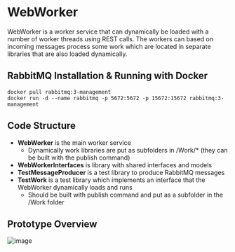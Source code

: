 # WebWorker

WebWorker is a worker service that can dynamically be loaded with a number of worker threads using REST calls. The workers can based on incoming messages process some work which are located in separate libraries that are also loaded dynamically.

## RabbitMQ Installation & Running with Docker
```
docker pull rabbitmq:3-management
docker run -d --name rabbitmq -p 5672:5672 -p 15672:15672 rabbitmq:3-management
```

## Code Structure
- **WebWorker** is the main worker service
  - Dynamically work libraries are put as subfolders in /Work/* (they can be built with the publish command)
- **WebWorkerInterfaces** is library with shared interfaces and models
- **TestMessageProducer** is a test library to produce RabbitMQ messages
- **TestWork** is a test library which implements an interface that the WebWorker dynamically loads and runs
  - Should be built with publish command and put as a subfolder in the /Work folder
 
## Prototype Overview
![image](https://github.com/user-attachments/assets/183d6cff-18d3-4c33-8187-3d18dfc31a0f)
